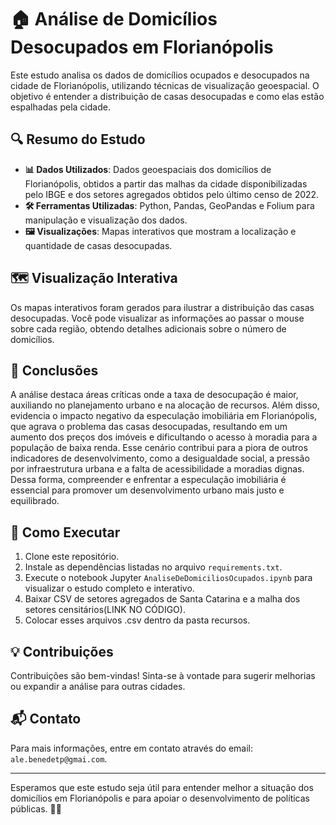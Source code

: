 # 🏠 Análise de Domicílios Desocupados em Florianópolis 

Este estudo analisa os dados de domicílios ocupados e desocupados na cidade de Florianópolis, utilizando técnicas de visualização geoespacial. O objetivo é entender a distribuição de casas desocupadas e como elas estão espalhadas pela cidade.

## 🔍 Resumo do Estudo

- **📊 Dados Utilizados**: Dados geoespaciais dos domicílios de Florianópolis, obtidos a partir das malhas da cidade disponibilizadas pelo IBGE e dos setores agregados obtidos pelo último censo de 2022.
- **🛠️ Ferramentas Utilizadas**: Python, Pandas, GeoPandas e Folium para manipulação e visualização dos dados.
- **🖼️ Visualizações**: Mapas interativos que mostram a localização e quantidade de casas desocupadas.

## 🗺️ Visualização Interativa

Os mapas interativos foram gerados para ilustrar a distribuição das casas desocupadas. Você pode visualizar as informações ao passar o mouse sobre cada região, obtendo detalhes adicionais sobre o número de domicílios.

## 📌 Conclusões

A análise destaca áreas críticas onde a taxa de desocupação é maior, auxiliando no planejamento urbano e na alocação de recursos. Além disso, evidencia o impacto negativo da especulação imobiliária em Florianópolis, que agrava o problema das casas desocupadas, resultando em um aumento dos preços dos imóveis e dificultando o acesso à moradia para a população de baixa renda. Esse cenário contribui para a piora de outros indicadores de desenvolvimento, como a desigualdade social, a pressão por infraestrutura urbana e a falta de acessibilidade a moradias dignas. Dessa forma, compreender e enfrentar a especulação imobiliária é essencial para promover um desenvolvimento urbano mais justo e equilibrado.

## 📜 Como Executar

1. Clone este repositório.
2. Instale as dependências listadas no arquivo `requirements.txt`.
3. Execute o notebook Jupyter `AnaliseDeDomiciliosOcupados.ipynb` para visualizar o estudo completo e interativo.
4. Baixar CSV de setores agregados de Santa Catarina e a malha dos setores censitários(LINK NO CÓDIGO).
5. Colocar esses arquivos .csv dentro da pasta recursos.

## 💡 Contribuições

Contribuições são bem-vindas! Sinta-se à vontade para sugerir melhorias ou expandir a análise para outras cidades.

## 📬 Contato

Para mais informações, entre em contato através do email: `ale.benedetp@gmai.com`.

---

Esperamos que este estudo seja útil para entender melhor a situação dos domicílios em Florianópolis e para apoiar o desenvolvimento de políticas públicas. 🏡✨
